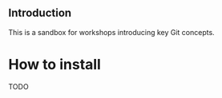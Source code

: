 Introduction
------------

This is a sandbox for workshops introducing key Git concepts.

How to install
==============

TODO
